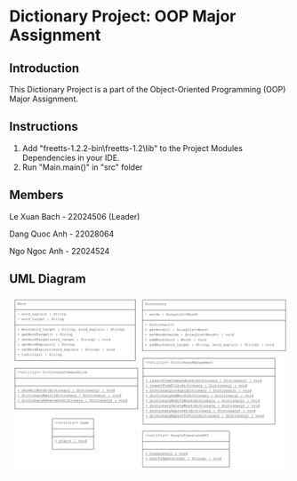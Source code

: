 # Dictionary Project: OOP Major Assignment

## Introduction

This Dictionary Project is a part of the Object-Oriented Programming (OOP) Major Assignment.

## Instructions

1. Add "freetts-1.2.2-bin\freetts-1.2\lib" to the Project Modules Dependencies in your IDE.
2. Run "Main.main()" in "src" folder

## Members

 Le Xuan Bach - 22024506 (Leader)

 Dang Quoc Anh - 22028064

 Ngo Ngoc Anh - 22024524

## UML Diagram

![UML Diagram](documents/uml.png)
